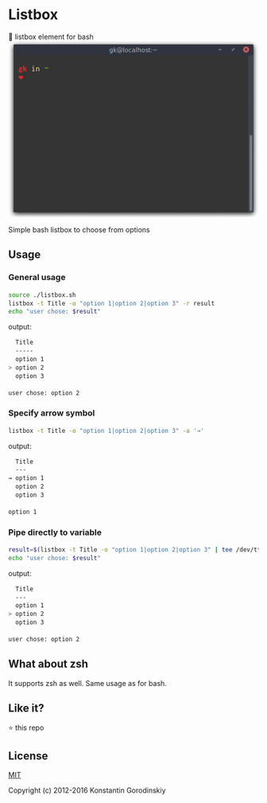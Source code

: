 # Listbox
💬 listbox element for bash
![demo](https://github.com/gko/listbox/raw/master/demo.gif)

Simple bash listbox to choose from options

## Usage
### General usage
```bash
source ./listbox.sh
listbox -t Title -o "option 1|option 2|option 3" -r result
echo "user chose: $result"
```

output:
```bash
  Title
  -----
  option 1
> option 2
  option 3
  
user chose: option 2
```

### Specify arrow symbol
```bash
listbox -t Title -o "option 1|option 2|option 3" -a '→'
```

output:
```bash
  Title
  ---
→ option 1
  option 2
  option 3
  
option 1
```

### Pipe directly to variable
```bash
result=$(listbox -t Title -o "option 1|option 2|option 3" | tee /dev/tty | tail -n 1)
echo "user chose: $result"
```

output:
```bash
  Title
  ---
  option 1
> option 2
  option 3
  
user chose: option 2
```

## What about zsh

It supports zsh as well. Same usage as for bash.

## Like it?

:star: this repo

## License

[MIT](http://opensource.org/licenses/MIT)

Copyright (c) 2012-2016 Konstantin Gorodinskiy
